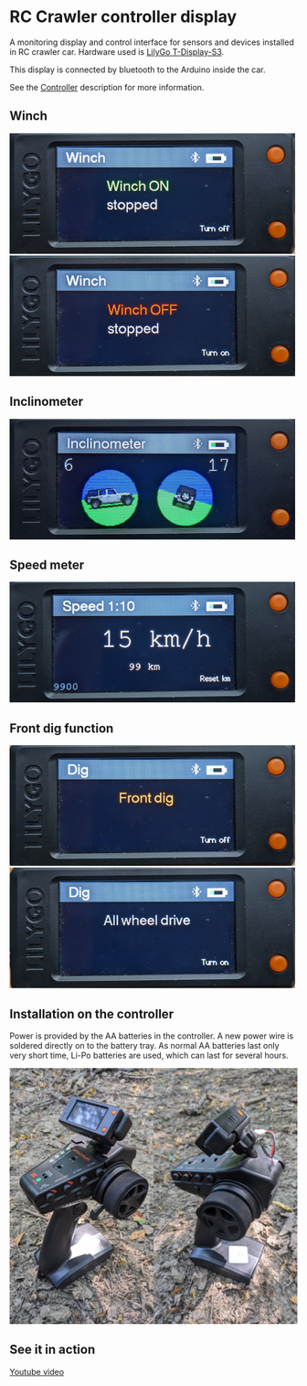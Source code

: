# RC Crawler controller display

A monitoring display and control interface for sensors and devices installed in RC crawler car. Hardware used
is [LilyGo T-Display-S3](https://docs.platformio.org/en/latest/boards/espressif32/lilygo-t-display-s3.html).

This display is connected by bluetooth to the Arduino inside the car.

See the [Controller](https://github.com/samo1/rc-inclinometer-unit) description for more information.

## Winch

![Winch](documentation/winch-on.jpg)
![Winch](documentation/winch-off.jpg)

## Inclinometer

![Inclinometer](documentation/inclinometer.jpg)

## Speed meter

![Speed](documentation/speed.jpg)

## Front dig function

![Front dig on](documentation/front-dig-on.jpg)
![Front dig off](documentation/front-dig-off.jpg)

## Installation on the controller

Power is provided by the AA batteries in the controller. A new power wire is soldered directly on to the battery tray.
As normal AA batteries last only very short time, Li-Po batteries are used, which can last for several hours. 

![Car Controller](documentation/controller.jpg)

## See it in action

[Youtube video](https://youtu.be/KxzOx_hJkfs)
